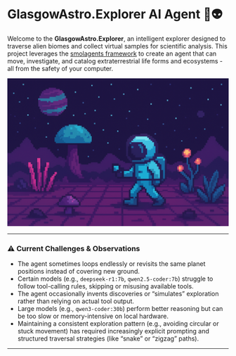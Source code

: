# GlasgowAstro.Explorer AI Agent 🌌👽

Welcome to the **GlasgowAstro.Explorer**, an intelligent explorer designed to traverse alien biomes and collect virtual samples for scientific analysis. 
This project leverages the [smolagents framework](https://github.com/huggingface/smolagents) to create an agent that can move, investigate, and catalog extraterrestrial life forms and ecosystems - all from the safety of your computer.

![GlasgowAstro Explorer](images/GlasgowAstroExplorer.png)

---

### ⚠️ Current Challenges & Observations

- The agent sometimes loops endlessly or revisits the same planet positions instead of covering new ground.  
- Certain models (e.g., `deepseek-r1:7b`, `qwen2.5-coder:7b`) struggle to follow tool-calling rules, skipping or misusing available tools.  
- The agent occasionally invents discoveries or “simulates” exploration rather than relying on actual tool output.  
- Large models (e.g., `qwen3-coder:30b`) perform better reasoning but can be too slow or memory-intensive on local hardware.  
- Maintaining a consistent exploration pattern (e.g., avoiding circular or stuck movement) has required increasingly explicit prompting and structured traversal strategies (like “snake” or “zigzag” paths).  

---